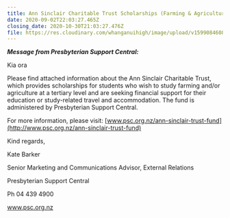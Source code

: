 ```yaml
---
title: Ann Sinclair Charitable Trust Scholarships (Farming & Agriculture)
date: 2020-09-02T22:03:27.465Z
closing_date: 2020-10-30T21:03:27.476Z
file: https://res.cloudinary.com/whanganuihigh/image/upload/v1599084608/Careers%20and%20Vocational/03.09.2020_-_Ann_Sinclair_Trust_Poster.pdf
---
```

***Message from Presbyterian Support Central:***

Kia ora

Please find attached information about the Ann Sinclair Charitable Trust, which provides scholarships for students who wish to study farming and/or agriculture at a tertiary level and are seeking financial support for their education or study-related travel and accommodation. The fund is administered by Presbyterian Support Central.

For more information, please visit: [www.psc.org.nz/ann-sinclair-trust-fund](http://www.psc.org.nz/ann-sinclair-trust-fund)

Kind regards,

Kate Barker

Senior Marketing and Communications Advisor, External Relations

Presbyterian Support Central

Ph 04 439 4900

www.psc.org.nz